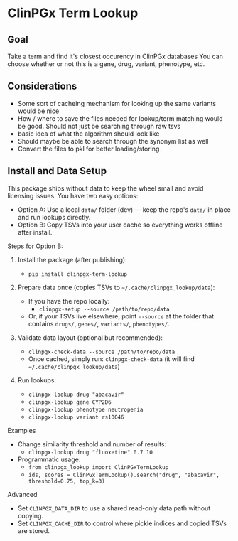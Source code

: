 # ClinPGx Term Lookup

## Goal
Take a term and find it's closest occurency in ClinPGx databases
You can choose whether or not this is a gene, drug, variant, phenotype, etc.

## Considerations
- Some sort of cacheing mechanism for looking up the same variants would be nice
- How / where to save the files needed for lookup/term matching would be good. Should not just be searching through raw tsvs
- basic idea of what the algorithm should look like
- Should maybe be able to search through the synonym list as well
- Convert the files to pkl for better loading/storing

## Install and Data Setup

This package ships without data to keep the wheel small and avoid licensing issues. You have two easy options:

- Option A: Use a local `data/` folder (dev) — keep the repo's `data/` in place and run lookups directly.
- Option B: Copy TSVs into your user cache so everything works offline after install.

Steps for Option B:

1) Install the package (after publishing):
   - `pip install clinpgx-term-lookup`

2) Prepare data once (copies TSVs to `~/.cache/clinpgx_lookup/data`):
   - If you have the repo locally:
     - `clinpgx-setup --source /path/to/repo/data`
   - Or, if your TSVs live elsewhere, point `--source` at the folder that contains `drugs/`, `genes/`, `variants/`, `phenotypes/`.

3) Validate data layout (optional but recommended):
   - `clinpgx-check-data --source /path/to/repo/data`
   - Once cached, simply run: `clinpgx-check-data` (it will find `~/.cache/clinpgx_lookup/data`)

4) Run lookups:
   - `clinpgx-lookup drug "abacavir"`
   - `clinpgx-lookup gene CYP2D6`
   - `clinpgx-lookup phenotype neutropenia`
   - `clinpgx-lookup variant rs10046`

Examples
- Change similarity threshold and number of results:
  - `clinpgx-lookup drug "fluoxetine" 0.7 10`
- Programmatic usage:
  - `from clinpgx_lookup import ClinPGxTermLookup`
  - `ids, scores = ClinPGxTermLookup().search("drug", "abacavir", threshold=0.75, top_k=3)`

Advanced
- Set `CLINPGX_DATA_DIR` to use a shared read-only data path without copying.
- Set `CLINPGX_CACHE_DIR` to control where pickle indices and copied TSVs are stored.
